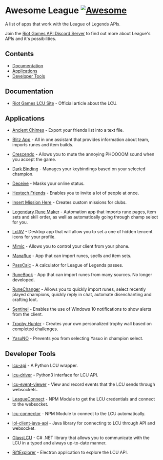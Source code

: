 # Awesome League [![Awesome](https://awesome.re/badge-flat.svg)](https://github.com/sindresorhus/awesome)

A list of apps that work with the League of Legends APIs.

Join the [Riot Games API Discord Server](https://discordapp.com/invite/riotapi) to find out more about League's APIs and it's possibilities.

## Contents

* [Documentation](#documentation)
* [Applications](#applications)
* [Developer Tools](#developer-tools)

## Documentation

* [Riot Games LCU Site](https://developer.riotgames.com/league-client-apis.html) - Official article about the LCU.

## Applications

* [Ancient Chimes](https://github.com/ulgg/ancient-chimes) - Export your friends list into a text file.

* [Blitz App](https://blitz.gg/) - All in one assistant that provides information about team, imports runes and item builds.

* [Crescendo](https://github.com/molenzwiebel/crescendo) - Allows you to mute the annoying PHOOOOM sound when you accept the game.

* [Dark Binding](https://github.com/s-coimbra21/dark-binding-gui) - Manages your keybindings based on your selected champion.

* [Deceive](https://github.com/molenzwiebel/Deceive) - Masks your online status.

* [Hextech Friends](https://hextechfriends.github.io/) - Enables you to invite a lot of people at once.

* [Insert Mission Here](https://github.com/Earleking/2018-Riot-API-Challenge) - Creates custom missions for clubs.

* [Legendary Rune Maker](https://github.com/pipe01/legendary-rune-maker) - Automation app that imports rune pages, item sets and skill order, as well as automatically going through champ select for you.

* [LolAV](https://github.com/PixelHir/lolav) - Desktop app that will allow you to set a one of hidden tencent icons for your profile.

* [Mimic](http://mimic.molenzwiebel.xyz/) - Allows you to control your client from your phone.

* [Manaflux](https://ryzzzen.github.io/manaflux/) - App that can import runes, spells and item sets.

* [PassCalc](https://github.com/Fumi24/PassCalc) - A calculator for League of Legends passes.

* [RuneBook](https://github.com/OrangeNote/RuneBook) - App that can import runes from many sources. No longer developed.

* [RuneChanger](https://github.com/stirante/RuneChanger) - Allows you to quickly import runes, select recently played champions, quickly reply in chat, automate disenchanting and crafting loot.

* [Sentinel](https://github.com/molenzwiebel/Sentinel) - Enables the use of Windows 10 notifications to show alerts from the client.

* [Trophy Hunter](https://github.com/TiFu/riot-api-challenge-2018) - Creates your own personalized trophy wall based on completed challenges.

* [YasuNO](https://github.com/pseudonym117/YasuNO) - Prevents you from selecting Yasuo in champion select.

## Developer Tools

* [lcu-api](https://github.com/jjmaldonis/lcu-api) - A Python LCU wrapper.

* [lcu-driver](https://github.com/sousa-andre/lcu-driver) - Python3 interface for LCU API. 

* [lcu-event-viewer](https://github.com/pipe01/lcu-event-viewer) - View and record events that the LCU sends through websockets.

* [LeagueConnect](https://github.com/supergrecko/league-connect) - NPM Module to get the LCU credentials and connect to the websocket.

* [lcu-connector](https://github.com/Pupix/lcu-connector) - NPM Module to connect to the LCU automatically.
* [lol-client-java-api](https://github.com/stirante/lol-client-java-api) - Java library for connecting to LCU through API and websocket.

* [GlassLCU](https://github.com/pipe01/GlassLCU) - C# .NET library that allows you to communicate with the LCU in a typed and always up-to-date manner.

* [RiftExplorer](https://github.com/Pupix/rift-explorer) - Electron application to explore the LCU API.
